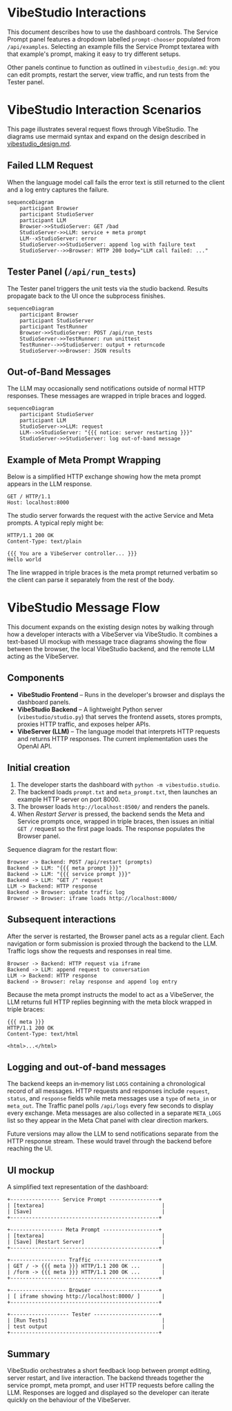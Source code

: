 # VibeStudio Interactions

This document describes how to use the dashboard controls. The Service Prompt panel features a dropdown labelled `prompt-chooser` populated from `/api/examples`. Selecting an example fills the Service Prompt textarea with that example's prompt, making it easy to try different setups.

Other panels continue to function as outlined in `vibestudio_design.md`: you can edit prompts, restart the server, view traffic, and run tests from the Tester panel.

# VibeStudio Interaction Scenarios

This page illustrates several request flows through VibeStudio. The diagrams use mermaid syntax and
expand on the design described in [vibestudio_design.md](vibestudio_design.md).

## Failed LLM Request

When the language model call fails the error text is still returned to the client
and a log entry captures the failure.

```mermaid
sequenceDiagram
    participant Browser
    participant StudioServer
    participant LLM
    Browser->>StudioServer: GET /bad
    StudioServer->>LLM: service + meta prompt
    LLM--xStudioServer: error
    StudioServer->>StudioServer: append log with failure text
    StudioServer-->>Browser: HTTP 200 body="LLM call failed: ..."
```

## Tester Panel (`/api/run_tests`)

The Tester panel triggers the unit tests via the studio backend. Results propagate
back to the UI once the subprocess finishes.

```mermaid
sequenceDiagram
    participant Browser
    participant StudioServer
    participant TestRunner
    Browser->>StudioServer: POST /api/run_tests
    StudioServer->>TestRunner: run unittest
    TestRunner-->>StudioServer: output + returncode
    StudioServer->>Browser: JSON results
```

## Out-of-Band Messages

The LLM may occasionally send notifications outside of normal HTTP responses.
These messages are wrapped in triple braces and logged.

```mermaid
sequenceDiagram
    participant StudioServer
    participant LLM
    StudioServer->>LLM: request
    LLM-->>StudioServer: "{{{ notice: server restarting }}}"
    StudioServer->>StudioServer: log out-of-band message
```

## Example of Meta Prompt Wrapping

Below is a simplified HTTP exchange showing how the meta prompt appears in the
LLM response.

```
GET / HTTP/1.1
Host: localhost:8000
```

The studio server forwards the request with the active Service and Meta prompts.
A typical reply might be:

```
HTTP/1.1 200 OK
Content-Type: text/plain

{{{ You are a VibeServer controller... }}}
Hello world
```

The line wrapped in triple braces is the meta prompt returned verbatim so the
client can parse it separately from the rest of the body.

# VibeStudio Message Flow

This document expands on the existing design notes by walking through how a developer interacts with a VibeServer via VibeStudio. It combines a text-based UI mockup with message trace diagrams showing the flow between the browser, the local VibeStudio backend, and the remote LLM acting as the VibeServer.

## Components

* **VibeStudio Frontend** – Runs in the developer's browser and displays the dashboard panels.
* **VibeStudio Backend** – A lightweight Python server (`vibestudio/studio.py`) that serves the frontend assets, stores prompts, proxies HTTP traffic, and exposes helper APIs.
* **VibeServer (LLM)** – The language model that interprets HTTP requests and returns HTTP responses. The current implementation uses the OpenAI API.

## Initial creation

1. The developer starts the dashboard with `python -m vibestudio.studio`.
2. The backend loads `prompt.txt` and `meta_prompt.txt`, then launches an example HTTP server on port 8000.
3. The browser loads `http://localhost:8500/` and renders the panels.
4. When *Restart Server* is pressed, the backend sends the Meta and Service prompts once, wrapped in triple braces, then issues an initial `GET /` request so the first page loads. The response populates the Browser panel.

Sequence diagram for the restart flow:

```
Browser -> Backend: POST /api/restart (prompts)
Backend -> LLM: "{{{ meta prompt }}}"
Backend -> LLM: "{{{ service prompt }}}"
Backend -> LLM: "GET /" request
LLM -> Backend: HTTP response
Backend -> Browser: update traffic log
Browser -> Browser: iframe loads http://localhost:8000/
```

## Subsequent interactions

After the server is restarted, the Browser panel acts as a regular client. Each navigation or form submission is proxied through the backend to the LLM. Traffic logs show the requests and responses in real time.

```
Browser -> Backend: HTTP request via iframe
Backend -> LLM: append request to conversation
LLM -> Backend: HTTP response
Backend -> Browser: relay response and append log entry
```

Because the meta prompt instructs the model to act as a VibeServer, the LLM returns full HTTP replies beginning with the meta block wrapped in triple braces:

```
{{{ meta }}}
HTTP/1.1 200 OK
Content-Type: text/html

<html>...</html>
```

## Logging and out‑of‑band messages

The backend keeps an in‑memory list `LOGS` containing a chronological record of
all messages. HTTP requests and responses include `request`, `status`, and
`response` fields while meta messages use a `type` of `meta_in` or `meta_out`.
The Traffic panel polls `/api/logs` every few seconds to display every exchange.
Meta messages are also collected in a separate `META_LOGS` list so they appear in
the Meta Chat panel with clear direction markers.

Future versions may allow the LLM to send notifications separate from the HTTP response stream. These would travel through the backend before reaching the UI.

## UI mockup

A simplified text representation of the dashboard:

```
+---------------- Service Prompt ----------------+
| [textarea]                                      |
| [Save]                                          |
+------------------------------------------------+

+----------------- Meta Prompt ------------------+
| [textarea]                                      |
| [Save] [Restart Server]                         |
+------------------------------------------------+

+------------------ Traffic ---------------------+
| GET / -> {{{ meta }}} HTTP/1.1 200 OK ...       |
| /form -> {{{ meta }}} HTTP/1.1 200 OK ...       |
+------------------------------------------------+

+------------------ Browser ---------------------+
| [ iframe showing http://localhost:8000/ ]       |
+------------------------------------------------+

+------------------- Tester ---------------------+
| [Run Tests]                                     |
| test output                                     |
+------------------------------------------------+
```

## Summary

VibeStudio orchestrates a short feedback loop between prompt editing, server restart, and live interaction. The backend threads together the service prompt, meta prompt, and user HTTP requests before calling the LLM. Responses are logged and displayed so the developer can iterate quickly on the behaviour of the VibeServer.

